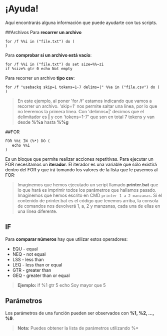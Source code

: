 # ¡Ayuda!
Aquí encontrarás alguna información que puede ayudarte con tus scripts.

##Archivos
Para **recorrer un archivo**
```
for /f %%i in ("file.txt") do (
)
```
Para **comprobar si un archivo está vacío**:
```
for /f %%i in ("file.txt") do set size=%%~zi
if %size% gtr 0 echo Not empty
```

Para recorrer un archivo **tipo csv**:
```
for /f "usebackq skip=1 tokens=1-7 delims=|" %%a in ("file.csv") do (
)
```
> En este ejemplo, al poner 'for /f' estamos indicando que vamos a recorrer un archivo. 'skip=1' nos permite saltar una línea, por lo que no leeremos la primera línea. Con 'delimns=|' decimos que el delimitador es **|** y con 'tokens=1-7' que son en total 7 tokens y van desde **%%a** hasta **%%g**


##FOR
```
FOR %%i IN (%*) DO (
   echo %%i
)
```
Es un bloque que permite realizar acciones repetitivas. Para ejecutar un FOR necesitamos un **iterador**. El iterador es una variable que sólo existirá dentro del FOR y que irá tomando los valores de la lista que le pasemos al FOR:
> Imaginemos que hemos ejecutado un script llamado **printer.bat** que lo que hará es imprimir todos los parámetros que hallamos pasado. Imaginemos que hemos escrito en CMD `printer 1 a 2 manzanas`. Si el contenido de printer.bat es el código que tenemos arriba, la consola de comandos nos devolverá 1, a, 2 y manzanas, cada una de ellas en una línea diferente.

## IF
Para **comparar números** hay que utilizar estos operadores:
- EQU - equal
- NEQ - not equal
- LSS - less than
- LEQ - less than or equal
- GTR - greater than
- GEQ - greater than or equal

> **Ejemplo:** if %1 gtr 5 echo Soy mayor que 5

## Parámetros
Los parámetros de una función pueden ser observados con **%1, %2, ..., %9**.
> **Nota:** Puedes obtener la lista de parámetros utilizando %*
